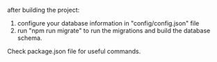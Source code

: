 after building the project:

1. configure your database information in "config/config.json" file
2. run "npm run migrate" to run the migrations and build the database schema.

Check package.json file for useful commands.
